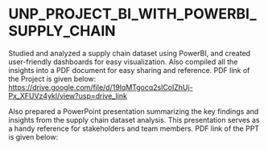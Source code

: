 # UNP_PROJECT_BI_WITH_POWERBI_SUPPLY_CHAIN

Studied and analyzed a supply chain dataset using PowerBI, and created user-friendly dashboards for easy visualization. Also compiled all the insights into a PDF document for easy sharing and reference. PDF link of the Project is given below:           
https://drive.google.com/file/d/19IqMTgocq2slCoIZhUj-Px_XFUVz4ykl/view?usp=drive_link

Also prepared a PowerPoint presentation summarizing the key findings and insights from the supply chain dataset analysis. This presentation serves as a handy reference for stakeholders and team members. PDF link of the PPT is given below:      
